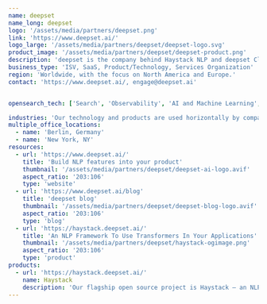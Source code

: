 ```yaml
---
name: deepset
name_long: deepset
logo: '/assets/media/partners/deepset.png'
link: 'https://www.deepset.ai/'
logo_large: '/assets/media/partners/deepset/deepset-logo.svg'
product_image: '/assets/media/partners/deepset/deepset-product.png'
description: 'deepset is the company behind Haystack NLP and deepset Cloud enterprise ML/NLP platform. Started in 2018 by Milos Rusic, Malte Pietsch and Timo Möller, deepset has enabled many enterprises and public sector organizations to build innovative NLP-driven search solutions. deepset is backed by leading VC firms, and former founders of well-known machine learning and commercial open source companies'
business_type: 'ISV, SaaS, Product/Technology, Services Organization'
region: 'Worldwide, with the focus on North America and Europe.'
contact: 'https://www.deepset.ai/, engage@deepset.ai'


opensearch_tech: ['Search', 'Observability', 'AI and Machine Learning', 'Vector Database']

industries: 'Our technology and products are used horizontally by companies of all sizes across many verticals. NLP has become quite pervasive, but we see primarily financial industry, legal, healthcare and manufacturing amongst the verticals that rapidly adopt new NLP-driven products.'
multiple_office_locations:
  - name: 'Berlin, Germany'
  - name: 'New York, NY'
resources:
  - url: 'https://www.deepset.ai/'
    title: 'Build NLP features into your product'
    thumbnail: '/assets/media/partners/deepset/deepset-ai-logo.avif'
    aspect_ratio: '203:106'
    type: 'website'
  - url: 'https://www.deepset.ai/blog'
    title: 'deepset blog'
    thumbnail: '/assets/media/partners/deepset/deepset-blog-logo.avif'
    aspect_ratio: '203:106'
    type: 'blog'
  - url: 'https://haystack.deepset.ai/'
    title: 'An NLP Framework To Use Transformers In Your Applications'
    thumbnail: '/assets/media/partners/deepset/haystack-ogimage.png'
    aspect_ratio: '203:106'
    type: 'product'
products:
  - url: 'https://haystack.deepset.ai/'
    name: Haystack
    description: 'Our flagship open source project is Haystack — an NLP framework to interact with your data using Transformer models and LLMs (GPT-4, ChatGPT and alike). Haystack offers production-ready tools to quickly build question answering, semantic search, text generation applications, and more. We also have an enterprise ML/NLP platform to build NLP-driven products — deepset Cloud.'
---
```

